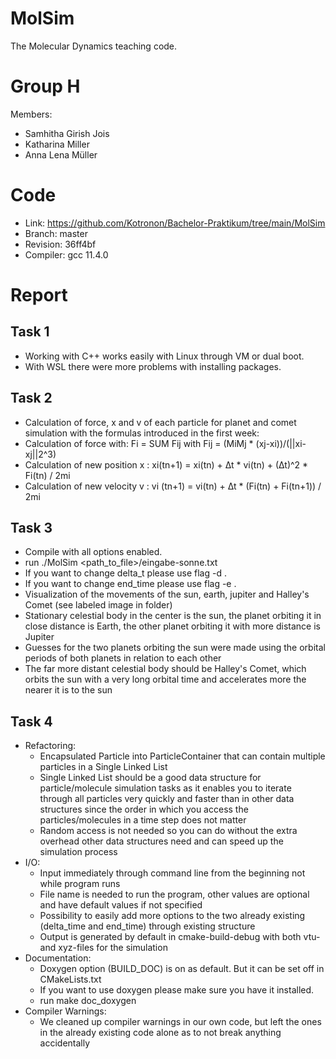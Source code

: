 MolSim
===

The Molecular Dynamics teaching code.

# Group H #
Members:
* Samhitha Girish Jois
* Katharina Miller
* Anna Lena Müller

# Code #
* Link:     https://github.com/Kotronon/Bachelor-Praktikum/tree/main/MolSim
* Branch:   master
* Revision: 36ff4bf
* Compiler: gcc 11.4.0

# Report #
## Task 1 ##
* Working with C++ works easily with Linux through VM or dual boot.
* With WSL there were more problems with installing packages.

## Task 2 ##
* Calculation of force, x and v of each particle for planet and comet simulation with the formulas introduced in the first week:
* Calculation of force with: Fi = SUM Fij with Fij = (MiMj * (xj-xi))/(||xi-xj||2^3)
* Calculation of new position x : xi(tn+1) = xi(tn) + ∆t * vi(tn) + (∆t)^2 * Fi(tn) / 2mi
* Calculation of new velocity v : vi (tn+1) = vi(tn) + ∆t * (Fi(tn) + Fi(tn+1)) / 2mi

## Task 3 ##
* Compile with all options enabled.
* run ./MolSim <path_to_file>/eingabe-sonne.txt
* If you want to change delta_t please use flag -d <value>.
* If you want to change end_time please use flag -e <value>.
* Visualization of the movements of the sun, earth, jupiter and Halley's Comet (see labeled image in folder)
* Stationary celestial body in the center is the sun, the planet orbiting it in close distance is Earth, the other planet orbiting it with more distance is Jupiter
* Guesses for the two planets orbiting the sun were made using the orbital periods of both planets in relation to each other
* The far more distant celestial body should be Halley's Comet, which orbits the sun with a very long orbital time and accelerates more the nearer it is to the sun


## Task 4 ##
* Refactoring:
  * Encapsulated Particle into ParticleContainer that can contain multiple particles in a Single Linked List
  * Single Linked List should be a good data structure for particle/molecule simulation tasks as it enables you to iterate through all particles very quickly and faster than in other data structures since the order in which you access the particles/molecules in a time step does not matter
  * Random access is not needed so you can do without the extra overhead other data structures need and can speed up the simulation process
* I/O:
  * Input immediately through command line from the beginning not while program runs
  * File name is needed to run the program, other values are optional and have default values if not specified
  * Possibility to easily add more options to the two already existing (delta_time and end_time) through existing structure
  * Output is generated by default in cmake-build-debug with both vtu- and xyz-files for the simulation
* Documentation:
  * Doxygen option (BUILD_DOC) is on as default. But it can be set off in CMakeLists.txt
  * If you want to use doxygen please make sure you have it installed.
  * run make doc_doxygen
* Compiler Warnings:
  * We cleaned up compiler warnings in our own code, but left the ones in the already existing code alone as to not break anything accidentally